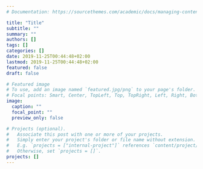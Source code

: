 ```yaml
---
# Documentation: https://sourcethemes.com/academic/docs/managing-content/

title: "Title"
subtitle: ""
summary: ""
authors: []
tags: []
categories: []
date: 2019-11-25T00:44:48+02:00
lastmod: 2019-11-25T00:44:48+02:00
featured: false
draft: false

# Featured image
# To use, add an image named `featured.jpg/png` to your page's folder.
# Focal points: Smart, Center, TopLeft, Top, TopRight, Left, Right, BottomLeft, Bottom, BottomRight.
image:
  caption: ""
  focal_point: ""
  preview_only: false

# Projects (optional).
#   Associate this post with one or more of your projects.
#   Simply enter your project's folder or file name without extension.
#   E.g. `projects = ["internal-project"]` references `content/project/deep-learning/index.md`.
#   Otherwise, set `projects = []`.
projects: []
---
```

